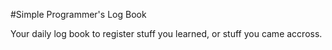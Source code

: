 #Simple Programmer's Log Book

Your daily log book to register stuff you learned, or stuff you came accross.